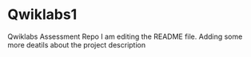 # Qwiklabs1
Qwiklabs Assessment Repo
I am editing the README file. Adding some more deatils about the project description

